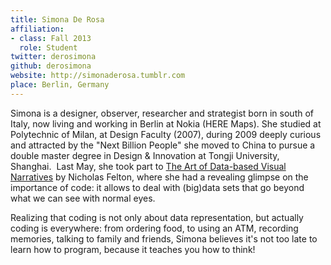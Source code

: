 ```yaml
---
title: Simona De Rosa
affiliation:
- class: Fall 2013
  role: Student
twitter: derosimona
github: derosimona
website: http://simonaderosa.tumblr.com
place: Berlin, Germany
---
```

Simona is a designer, observer, researcher and strategist born in south of Italy, now living and working in Berlin at Nokia (HERE Maps). She studied at Polytechnic of Milan, at Design Faculty (2007), during 2009 deeply curious and attracted by the "Next Billion People" she moved to China to pursue a double master degree in Design & Innovation at Tongji University, Shanghai.  Last May, she took part to [The Art of Data-based Visual Narratives](http://gestaltenspace.tumblr.com/post/51724176169/gestalten-workshop-with-nicolas-felton-thank) by Nicholas Felton, where she had a revealing glimpse on the importance of code: it allows to deal with (big)data sets that go beyond what we can see with normal eyes.

Realizing that coding is not only about data representation, but actually coding is everywhere: from ordering food, to using an ATM, recording memories, talking to family and friends, Simona believes it's not too late to learn how to program, because it teaches you how to think!
